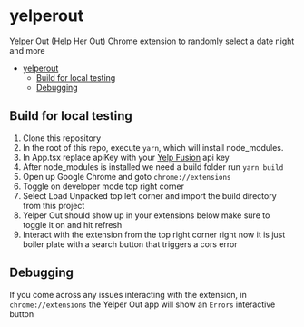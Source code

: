 # yelperout
Yelper Out (Help Her Out) Chrome extension to randomly select a date night and more

- [yelperout](#yelperout)
  - [Build for local testing](#build-for-local-testing)
  - [Debugging](#debugging)

## Build for local testing
1. Clone this repository
2. In the root of this repo, execute `yarn`, which will install node_modules.
3. In App.tsx replace apiKey with your [Yelp Fusion](https://www.yelp.com/developers/v3/manage_app) api key
4. After node_modules is installed we need a build folder run `yarn build`
5. Open up Google Chrome and goto `chrome://extensions`
6. Toggle on developer mode top right corner
7. Select Load Unpacked top left corner and import the build directory from this project
8. Yelper Out should show up in your extensions below make sure to toggle it on and hit refresh
9. Interact with the extension from the top right corner right now it is just boiler plate with a search button that triggers a cors error

## Debugging

If you come across any issues interacting with the extension, in `chrome://extensions` the Yelper Out app will show an `Errors` interactive button
